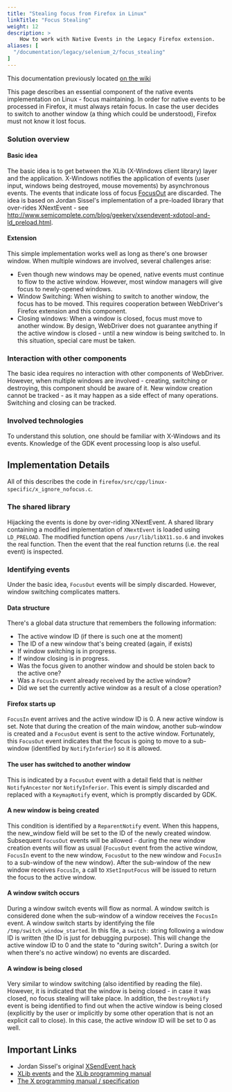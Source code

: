 ```yaml
---
title: "Stealing focus from Firefox in Linux"
linkTitle: "Focus Stealing"
weight: 12
description: >
    How to work with Native Events in the Legacy Firefox extension.
aliases: [
  "/documentation/legacy/selenium_2/focus_stealing"
]
---
```

This documentation previously located [on the wiki](https://github.com/SeleniumHQ/selenium/wiki/Focus-Stealing-On-Linux)

This page describes an essential component of the native events implementation on Linux - focus maintaining. 
In order for native events to be processed in Firefox, it must always retain focus. 
In case the user decides to switch to another window (a thing which could be understood), 
Firefox must not know it lost focus.

### Solution overview

#### Basic idea

The basic idea is to get between the XLib (X-Windows client library) layer and the application. X-Windows notifies the application of events (user input, windows being destroyed, mouse movements) by asynchronous events. The events that indicate loss of focus [FocusOut](http://tronche.com/gui/x/xlib/events/input-focus/) are discarded. The idea is based on Jordan Sissel's implementation of a pre-loaded library that over-rides XNextEvent - see http://www.semicomplete.com/blog/geekery/xsendevent-xdotool-and-ld_preload.html.

#### Extension

This simple implementation works well as long as there's one browser window. When multiple windows are involved, several challenges arise:

* Even  though new windows may be opened, native events must continue to flow to the active window. However, most window managers will give focus to newly-opened windows.
* Window Switching: When wishing to switch to another window, the focus has to be moved. This requires cooperation between WebDriver's Firefox extension and this component.
* Closing windows: When a window is closed, focus must move to another window. By design, WebDriver does not guarantee anything if the active window is closed - until a new window is being switched to. In this situation, special care must be taken.

### Interaction with other components

The basic idea requires no interaction with other components of WebDriver. 
However, when multiple windows are involved - creating, switching or destroying, this component should be aware of it.
New window creation cannot be tracked - as it may happen as a side effect of many operations. 
Switching and closing can be tracked.

### Involved technologies

To understand this solution, one should be familiar with X-Windows and its events. 
Knowledge of the GDK event processing loop is also useful.

## Implementation Details

All of this describes the code in `firefox/src/cpp/linux-specific/x_ignore_nofocus.c`.

### The shared library

Hijacking the events is done by over-riding XNextEvent. 
A shared library containing a modified implementation of `XNextEvent` is loaded using `LD_PRELOAD`. 
The modified function opens `/usr/lib/libX11.so.6` and invokes the real function. 
Then the event that the real function returns (i.e. the real event) is inspected.

### Identifying events

Under the basic idea, `FocusOut` events will be simply discarded. However, window switching complicates matters.

#### Data structure

There's a global data structure that remembers the following information:
* The active window ID (if there is such one at the moment)
* The ID of a new window that's being created (again, if exists)
* If window switching is in progress.
* If window closing is in progress.
* Was the focus given to another window and should be stolen back to the active one?
* Was a `FocusIn` event already received by the active window?
* Did we set the currently active window as a result of a close operation?

#### Firefox starts up

`FocusIn` event arrives and the active window ID is 0. A new active window is set. Note that during the creation of the main window, another sub-window is created and a `FocusOut` event is sent to the active window. Fortunately, this `FocusOut` event indicates that the focus is going to move to a sub-window (identified by `NotifyInferior`) so it is allowed.

#### The user has switched to another window

This is indicated by a `FocusOut` event with a detail field that is neither `NotifyAncestor` nor `NotifyInferior`. This event is simply discarded and replaced with a `KeymapNotify` event, which is promptly discarded by GDK.

#### A new window is being created

This condition is identified by a `ReparentNotify` event. When this happens, the new\_window field will be set to the ID of the newly created window. Subsequent `FocusOut` events will be allowed - during the new window creation events will flow as usual (`FocusOut` event from the active window, `FocusIn` event to the new window, `FocusOut` to the new window and `FocusIn` to a sub-window of the new window). After the sub-window of the new window receives `FocusIn`, a call to `XSetInputFocus` will be issued to return the focus to the active window.

#### A window switch occurs

During a window switch events will flow as normal. A window switch is considered done when the sub-window of a window receives the `FocusIn` event. A window switch starts by identifying the file `/tmp/switch_window_started`. In this file, a `switch:` string following a window ID is written (the ID is just for debugging purpose). This will change the active window ID to 0 and the state to "during switch". During a switch (or when there's no active window) no events are discarded.

#### A window is being closed

Very similar to window switching (also identified by reading the file). However, it is indicated that the window is being closed - in case it was closed, no focus stealing will take place. In addition, the `DestroyNotify` event is being identified to find out when the active window is being closed (explicitly by the user or implicitly by some other operation that is not an explicit call to close). In this case, the active window  ID will be set to 0 as well.

## Important Links
* Jordan Sissel's original [XSendEvent hack](http://www.semicomplete.com/blog/geekery/xsendevent-xdotool-and-ld_preload.html)
* [XLib events](http://tronche.com/gui/x/xlib/events/structures.html) and the [XLib programming manual](http://www.sbin.org/doc/Xlib/)
* [The X programming manual / specification](http://www.x.org/docs/X11/xlib.pdf)
